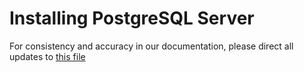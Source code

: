 # Installing PostgreSQL Server

For consistency and accuracy in our documentation, please direct all updates to [this file](https://github.com/parodos-dev/orchestrator-helm-chart/blob/gh-pages/postgresql/README.md)